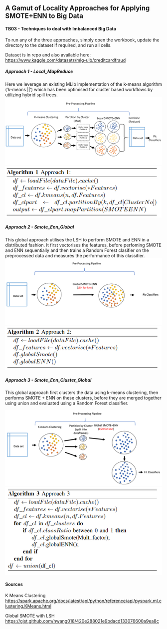 ## A Gamut of Locality Approaches for Applying SMOTE+ENN to Big Data
#### TB03 - Techniques to deal with Imbalanced Big Data

To run any of the three approaches, simply open the workbook, update the directory to the dataset if required, and run all cells.

Dataset is in repo and also available here: https://www.kaggle.com/datasets/mlg-ulb/creditcardfraud

##### Approach 1 - Local_MapReduce
Here we leverage an existing MLib implementation of the k-means algorithm (’k-means ||’) which has been optimised for cluster based workflows by utilizing hybrid spill trees.
![Alt text](https://github.com/ekarthikp/Big-Data-CW/blob/main/Images/Approach%201%20diag.png?raw=true "Approach 1 Diagram")
![Alt text](https://github.com/ekarthikp/Big-Data-CW/blob/main/Images/Approach%201%20algo.png?raw=true "Approach 1 Algorithm")
##### Approach 2 - Smote_Enn_Global

This global approach utilises the LSH to perform SMOTE and ENN in a distributed fashion. It first vectorises the features, before perfoming SMOTE and ENN sequentially and then trains a Random Forest clasifier on the preprocessed data and measures the performance of this classifier.
![Alt text](https://github.com/ekarthikp/Big-Data-CW/blob/main/Images/Approach%202%20diag.png?raw=true "Approach 2 Diagram")
![Alt text](https://github.com/ekarthikp/Big-Data-CW/blob/main/Images/Approach%202%20algo.png?raw=true "Approach 2 Algorithm")
##### Approach 3 - Smote_Enn_Cluster_Global
This global approach first clusters the data using k-means clustering, then performs SMOTE + ENN on these clusters, before they are merged together using union and evaluated using a Random Forest classifier.

![Alt text](https://github.com/ekarthikp/Big-Data-CW/blob/main/Images/SMOTE%2BENN.png?raw=true "Approach 3 Diagram")
![Alt text](https://github.com/ekarthikp/Big-Data-CW/blob/main/Images/SMOTE%2BENN%20approach%203%20algo.png?raw=true "Approach 3 Algorithm")


#### Sources

K Means Clustering
https://spark.apache.org/docs/latest/api/python/reference/api/pyspark.ml.clustering.KMeans.html

Global SMOTE with LSH
https://gist.github.com/hwang018/420e288021e9bdacd133076600a9ea8c 
